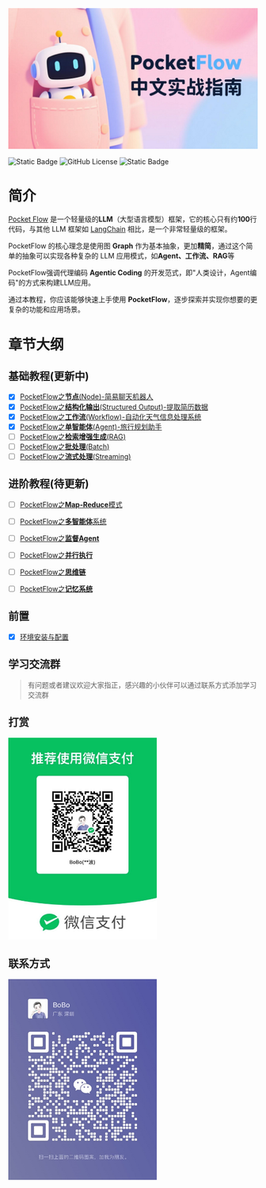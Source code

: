 <img src="./images/banner.png" alt="banner" />

![Static Badge](https://img.shields.io/badge/PocketFlowTutorial-Chinese-red)
 ![GitHub License](https://img.shields.io/github/license/bobostudio/PocketFlow-Chinese-Tutorial) ![Static Badge](https://img.shields.io/badge/author-bobostudio-blue)


# 简介

[Pocket Flow](https://the-pocket.github.io/PocketFlow/) 是一个轻量级的**LLM**（大型语言模型）框架，它的核心只有约**100**行代码，与其他 LLM 框架如 [LangChain](https://smith.langchain.com/) 相比，是一个非常轻量级的框架。

PocketFlow 的核心理念是使用图 **Graph** 作为基本抽象，更加**精简**，通过这个简单的抽象可以实现各种复杂的 LLM 应用模式，如**Agent、工作流、RAG**等

PocketFlow强调代理编码 **Agentic Coding** 的开发范式，即"人类设计，Agent编码"的方式来构建LLM应用。

通过本教程，你应该能够快速上手使用 **PocketFlow**，逐步探索并实现你想要的更复杂的功能和应用场景。
# 章节大纲

## 基础教程(更新中)

- [x] [PocketFlow之**节点**(Node)-简易聊天机器人](./lesson/lesson1.md)
- [x] [PocketFlow之**结构化输出**(Structured Output)-提取简历数据](./lesson/lesson2.md)
- [x] [PocketFlow之**工作流**(Workflow)-自动化天气信息处理系统](./lesson/lesson3.md)
- [x] [PocketFlow之**单智能体**(Agent)-旅行规划助手](./lesson/lesson4.md)
- [ ] [PocketFlow之**检索增强生成**(RAG)](./lesson/lesson5.md)
- [ ] [PocketFlow之**批处理**(Batch)](./lesson/lesson6.md)
- [ ] [PocketFlow之**流式处理**(Streaming)](./lesson/lesson7.md)

## 进阶教程(待更新)

- [ ] [PocketFlow之**Map-Reduce**模式](./lesson/lesson8.md)
- [ ] [PocketFlow之**多智能体**系统](./lesson/lesson9.md)
- [ ] [PocketFlow之**监督Agent**](./lesson/lesson10.md)
- [ ] [PocketFlow之**并行执行**](./lesson/lesson11.md)
- [ ] [PocketFlow之**思维链**](./lesson/lesson12.md)
- [ ] [PocketFlow之**记忆系统**](./lesson/lesson13.md)


## 前置

- [x] [环境安装与配置](./lesson/init-env.md)

## 学习交流群

> 有问题或者建议欢迎大家指正，感兴趣的小伙伴可以通过联系方式添加学习交流群

## 打赏


<img src="./images/qrcode_ds.jpg" alt="打赏" width="300"/>

## 联系方式


<img src="./images/wechat-qr.jpg" alt="微信" width="300"/>